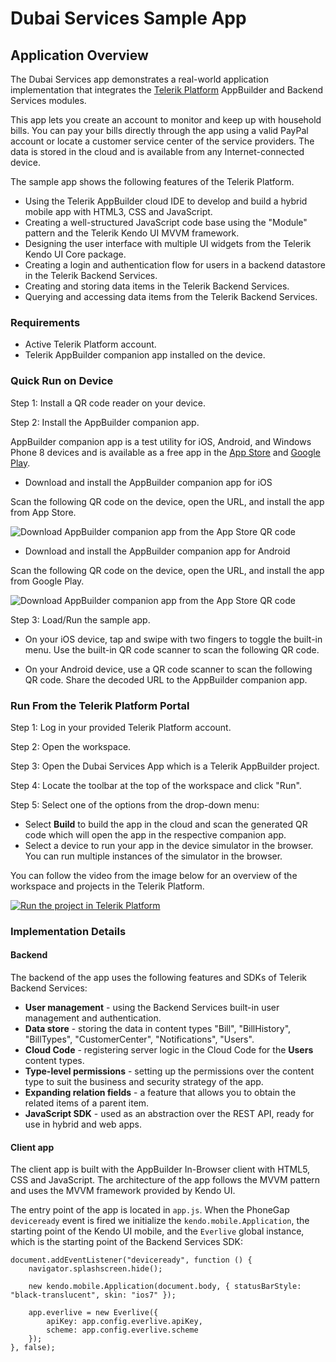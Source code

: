 # Dubai Services Sample App #

## Application Overview ##

The Dubai Services app demonstrates a real-world application implementation that integrates the [Telerik Platform](http://www.telerik.com/platform) AppBuilder and Backend Services modules. 

This app lets you create an account to monitor and keep up with household bills. You can pay your bills directly through the app using a valid PayPal account or locate a customer service center of the service providers. The data is stored in the cloud and is available from any Internet-connected device.

The sample app shows the following features of the Telerik Platform.

* Using the Telerik AppBuilder cloud IDE to develop and build a hybrid mobile app with HTML3, CSS and JavaScript.
* Creating a well-structured JavaScript code base using the "Module" pattern and the Telerik Kendo UI MVVM framework.
* Designing the user interface with multiple UI widgets from the Telerik Kendo UI Core package.
* Creating a login and authentication flow for users in a backend datastore in the Telerik Backend Services.
* Creating and storing data items in the Telerik Backend Services.
* Querying and accessing data items from the Telerik Backend Services.

### Requirements ###

* Active Telerik Platform account.
* Telerik AppBuilder companion app installed on the device. 

### Quick Run on Device ###

Step 1: Install a QR code reader on your device.

Step 2: Install the AppBuilder companion app.

AppBuilder companion app is a test utility for iOS, Android, and Windows Phone 8 devices and is available as a free app in the [App Store](https://itunes.apple.com/bg/app/icenium-ion/id527547398?mt=8) and [Google Play](https://play.google.com/store/apps/details?id=com.telerik.AppBuilder). 

* Download and install the AppBuilder companion app for iOS

Scan the following QR code on the device, open the URL, and install the app from App Store.

![Download AppBuilder companion app from the App Store QR code](/../docs-images/docs-resources/download-appbuilder-companion-app-ios.png "Download AppBuilder companion app iOS")

* Download and install the AppBuilder companion app for Android

Scan the following QR code on the device, open the URL, and install the app from Google Play.

![Download AppBuilder companion app from the App Store QR code](/../docs-images/docs-resources/download-appbuilder-companion-app-android.png "Download AppBuilder companion app Android")

Step 3: Load/Run the sample app.

* On your iOS device, tap and swipe with two fingers to toggle the built-in menu. Use the built-in QR code scanner to scan the following QR code.

* On your Android device, use a QR code scanner to scan the following QR code. Share the decoded URL to the AppBuilder companion app. 


### Run From the Telerik Platform Portal ###

Step 1: Log in your provided Telerik Platform account.

Step 2: Open the workspace.

Step 3: Open the Dubai Services App which is a Telerik AppBuilder project.

Step 4: Locate the toolbar at the top of the workspace and click "Run".

Step 5: Select one of the options from the drop-down menu:

* Select **Build** to build the app in the cloud and scan the generated QR code which will open the app in the respective companion app.
* Select a device to run your app in the device simulator in the browser. You can run multiple instances of the simulator in the browser.
	
You can follow the video from the image below for an overview of the workspace and projects in the Telerik Platform.

<a href="http://screencast.com/t/11ptcpiw" target="_blank"><img src="http://screencast.com/t/KoyH3IbkETc" 
alt="Run the project in Telerik Platform" /></a>

### Implementation Details ###

#### Backend ####

The backend of the app uses the following features and SDKs of Telerik Backend Services:

* **User management** - using the Backend Services built-in user management and authentication.
* **Data store** - storing the data in content types "Bill", "BillHistory", "BillTypes", "CustomerCenter", "Notifications", "Users".
* **Cloud Code** - registering server logic in the Cloud Code for the **Users** content types.
* **Type-level permissions** - setting up the permissions over the content type to suit the business and security strategy of the app.
* **Expanding relation fields** - a feature that allows you to obtain the related items of a parent item.
* **JavaScript SDK** - used as an abstraction over the REST API, ready for use in hybrid and web apps.

#### Client app ####

The client app is built with the AppBuilder In-Browser client with HTML5, CSS and JavaScript. The architecture of the app follows the MVVM pattern and uses the MVVM framework provided by Kendo UI.

The entry point of the app is located in `app.js`. When the PhoneGap `deviceready` event is fired we initialize the `kendo.mobile.Application`, the starting point of the Kendo UI mobile, and the `Everlive` global instance, which is the starting point of the Backend Services SDK:
    
	document.addEventListener("deviceready", function () {
        navigator.splashscreen.hide();
        
        new kendo.mobile.Application(document.body, { statusBarStyle: "black-translucent", skin: "ios7" });     
        
        app.everlive = new Everlive({
            apiKey: app.config.everlive.apiKey,
            scheme: app.config.everlive.scheme
        });
    }, false); 




